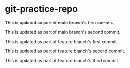 # git-practice-repo

This is updated as part of main branch's first commit.

This is updated as part of main branch's second commit.

This is updated as part of feature branch's first commit.

This is updated as part of feature branch's second commit.

This is updated as part of feature branch's third commit.
